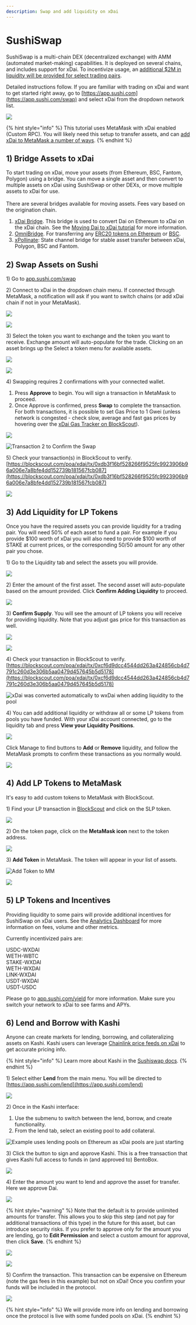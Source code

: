 ```yaml
---
description: Swap and add liquidity on xDai
---
```


# SushiSwap

SushiSwap is a multi-chain DEX (decentralized exchange) with AMM (automated market-making) capabilities. It is deployed on several chains, and includes support for xDai. To incentivize usage, an [additional $2M in liquidity will be provided for select trading pairs](https://forum.poa.network/t/proposal-to-add-stake-incentives-matched-to-the-sushiswap-deployment-on-xdai/5821).

Detailed instructions follow. If you are familiar with trading on xDai and want to get started right away, go to [https://app.sushi.com](https://app.sushi.com/swap) and select xDai from the dropdown network list.

![](<../../.gitbook/assets/sushi-1 (1).png>)

{% hint style="info" %}
This tutorial uses MetaMask with xDai enabled (Custom RPC).  You will likely need this setup to transfer assets, and can [add xDai to MetaMask a number of ways](../../for-users/wallets/metamask/metamask-setup.md).
{% endhint %}

## 1) Bridge Assets to xDai

To start trading on xDai, move your assets (from Ethereum, BSC, Fantom, Polygon) using a bridge.  You can move a single asset and then convert to multiple assets on xDai using SushiSwap or other DEXs, or move multiple assets to xDai for use.\
\
There are several bridges available for moving assets. Fees vary based on the origination chain.

1. [xDai Bridge](https://bridge.xdaichain.com). This bridge is used to convert Dai on Ethereum to xDai on the xDai chain. See the [Moving Dai to xDai tutorial](../../for-users/bridges/converting-xdai-via-bridge/moving-dai-to-xdai.md) for more information.
2. [OmniBridge](https://omni.xdaichain.com/bridge). For transferring any [ERC20 tokens on Ethereum](../../for-users/bridges/omnibridge/#resources) or [BSC](../../for-users/bridges/omnibridge/binance-smart-chain-omnibridge/bsc-omnibridge-example.md).&#x20;
3. [xPollinate](https://www.xpollinate.io): State channel bridge for stable asset transfer between xDai, Polygon, BSC and Fantom.

## 2) Swap Assets on Sushi

1\) Go to [app.sushi.com/swap](https://app.sushi.com/swap)

2\) Connect to xDai in the dropdown chain menu. If connected through MetaMask, a notification will ask if you want to switch chains (or add xDai chain if not in your MetaMask).&#x20;

![](<../../.gitbook/assets/switch1 (1).png>)

![](../../.gitbook/assets/switch-2.png)

3\) Select the token you want to exchange and the token you want to receive. Exchange amount will auto-populate for the trade. Clicking on an asset brings up the Select a token menu for available assets.

![](../../.gitbook/assets/swap1.png)

![](../../.gitbook/assets/swap2.png)

4\) Swapping requires 2 confirmations with your connected wallet.

1. Press **Approve** to begin. You will sign a transaction in MetaMask to proceed.&#x20;
2. Once Approve is confirmed, press **Swap** to complete the transaction. For both transactions, it is possible to set Gas Price to 1 Gwei (unless network is congested - check slow, average and fast gas prices by hovering over the [xDai Gas Tracker on BlockScout](https://blockscout.com/xdai/mainnet)).

![](<../../.gitbook/assets/approve-1 (1).png>)

![Transaction 2 to Confirm the Swap](../../.gitbook/assets/approve-2.png)

5\) Check your transaction(s) in BlockScout to verify. [https://blockscout.com/poa/xdai/tx/0xdb3f16bf528266f9525fc9923906b96a006e7a8bfe4dd152739b181567fcb087](https://blockscout.com/poa/xdai/tx/0xdb3f16bf528266f9525fc9923906b96a006e7a8bfe4dd152739b181567fcb087)

![](<../../.gitbook/assets/blockscout-1 (2).png>)

## 3) Add Liquidity for LP Tokens

Once you have the required assets you can provide liquidity for a trading pair. You will need 50% of each asset to fund a pair. For example if you provide $100 worth of xDai you will also need to provide $100 worth of STAKE at current prices, or the corresponding 50/50 amount for any other pair you chose.

1\) Go to the Liquidity tab and select the assets you will provide.&#x20;

![](<../../.gitbook/assets/liquidity-1 (1).png>)

2\) Enter the amount of the first asset. The second asset will auto-populate based on the amount provided. Click **Confirm Adding Liquidity** to proceed.

![](../../.gitbook/assets/liquidity-2.png)

3\) **Confirm Supply**. You will see the amount of LP tokens you will receive for providing liquidity. Note that you adjust gas price for this transaction as well.

![](../../.gitbook/assets/confirm-supply.png)

![](../../.gitbook/assets/confirm-supply2.png)

4\) Check your transaction in BlockScout to verify. \
[https://blockscout.com/poa/xdai/tx/0xcf6d9dcc4544dd263a424856cb4d7791c260d3e306b5aa0479d457645b5d5178](https://blockscout.com/poa/xdai/tx/0xcf6d9dcc4544dd263a424856cb4d7791c260d3e306b5aa0479d457645b5d5178)

![xDai was converted automatically to wxDai when adding liquidity to the pool](../../.gitbook/assets/view-bs-details.png)

4\) You can add additional liquidity or withdraw all or some LP tokens from pools you have funded. With your xDai account connected, go to the liquidity tab and press **View your Liquidity Positions**.&#x20;

![](../../.gitbook/assets/view-liquidity-1.png)

Click Manage to find buttons to **Add** or **Remove** liquidity, and follow the MetaMask prompts to confirm these transactions as you normally would.

![](../../.gitbook/assets/view-liquidity-2.png)

## 4) Add LP Tokens to MetaMask

It's easy to add custom tokens to MetaMask with BlockScout.&#x20;

1\) Find your LP transaction in [BlockScout](https://blockscout.com/poa/xdai) and click on the SLP token.

![](../../.gitbook/assets/add-1.png)

2\) On the token page, click on the **MetaMask icon** next to the token address.

![](../../.gitbook/assets/add-2.png)

3\) **Add Token** in MetaMask. The token will appear in your list of assets.

![Add Token to MM](../../.gitbook/assets/add-3.png)

![](../../.gitbook/assets/app-4.png)

## 5) LP Tokens and Incentives

Providing liquidity to some pairs will provide additional incentives for SushiSwap on xDai users. See the [Analytics Dashboard](https://analytics-xdai.sushi.com) for more information on fees, volume and other metrics.&#x20;

Currently incentivized pairs are:

USDC-WXDAI\
WETH-WBTC\
STAKE-WXDAI\
WETH-WXDAI\
LINK-WXDAI\
USDT-WXDAI\
USDT-USDC

Please go to [app.sushi.com/yield](http://app.sushi.com/yield) for more information. Make sure you switch your network to xDai to see farms and APYs.

## 6) Lend and Borrow with Kashi

Anyone can create markets for lending, borrowing, and collateralizing assets on Kashi. Kashi users can leverage [Chainlink price feeds on xDai](../../for-developers/developer-resources/chainlink-price-feeds.md) to get accurate pricing info.&#x20;

{% hint style="info" %}
Learn more about Kashi in the [Sushiswap docs](https://docs.sushi.com/products/kashi-lending).
{% endhint %}

1\) Select either **Lend** from the main menu. You will be directed to [https://app.sushi.com/lend](https://app.sushi.com/lend)

![](../../.gitbook/assets/lend.png)

2\) Once in the Kashi interface:

1. Use the submenu to switch between the lend, borrow, and create functionality.&#x20;
2. From the lend tab, select an existing pool to add collateral.

![Example uses lending pools on Ethereum as xDai pools are just starting](../../.gitbook/assets/menu2.png)

3\) Click the button to sign and approve Kashi. This is a free transaction that gives Kashi full access to funds in (and approved to) BentoBox.

![](../../.gitbook/assets/approve1.png)

4\) Enter the amount you want to lend and approve the asset for transfer. Here we approve Dai.

![](<../../.gitbook/assets/approve-2 (1).png>)

{% hint style="warning" %}
Note that the default is to provide unlimited amounts for transfer. This allows you to skip this step (and not pay for additional transactions of this type) in the future for this asset, but can introduce security risks. If you prefer to approve only for the amount you are lending, go to **Edit Permission** and select a custom amount for approval, then click **Save**.
{% endhint %}

![](../../.gitbook/assets/edit1.png)

![](../../.gitbook/assets/edit-2.png)

5\) Confirm the transaction. This transaction can be expensive on Ethereum (note the gas fees in this example) but not on xDai!  Once you confirm your funds will be included in the protocol.&#x20;

![](../../.gitbook/assets/approve-3.png)

{% hint style="info" %}
We will provide more info on lending and borrowing once the protocol is live with some funded pools on xDai.
{% endhint %}

